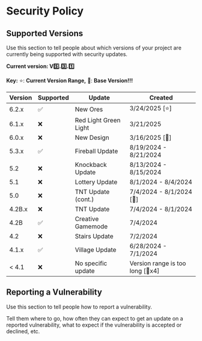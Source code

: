 # Security Policy

## Supported Versions

Use this section to tell people about which versions of your project are
currently being supported with security updates.

**Current version: V5️⃣.3️⃣.1️⃣**

**Key:** ⭐: **Current Version Range,**  🎉: **Base Version!!!**

| Version | Supported          | Update               | Created                          |
|---------|--------------------|----------------------|----------------------------------|
| 6.2.x   | :white_check_mark: | New Ores             | 3/24/2025 [⭐]                   |
| 6.1.x   | :x:                | Red Light Green Light| 3/21/2025                        |
| 6.0.x   | :x:                | New Design           | 3/16/2025 [🎉]                   | 
| 5.3.x   | :white_check_mark: | Fireball Update      | 8/19/2024 - 8/21/2024            |
| 5.2     | :x:                | Knockback Update     | 8/13/2024 - 8/15/2024            |
| 5.1     | :x:                | Lottery Update       | 8/1/2024 - 8/4/2024              |
| 5.0     | :x:                | TNT Update (cont.)   | 7/4/2024 - 8/1/2024 [🎉]         |
| 4.2B.x  | :x:                | TNT Update           | 7/4/2024 - 8/1/2024              |
| 4.2B    | :white_check_mark: | Creative Gamemode    | 7/4/2024                         |
| 4.2     | :x:                | Stairs Update        | 7/2/2024                         |
| 4.1.x   | :white_check_mark: | Village Update       | 6/28/2024 - 7/1/2024             |
| < 4.1   | :x:                | No specific update   | Version range is too long [🎉x4] |

## Reporting a Vulnerability

Use this section to tell people how to report a vulnerability.

Tell them where to go, how often they can expect to get an update on a
reported vulnerability, what to expect if the vulnerability is accepted or
declined, etc.
